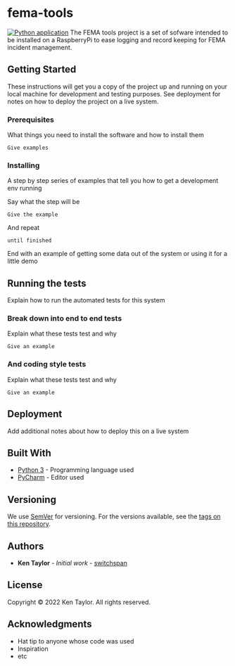 # fema-tools

[![Python application](https://github.com/switchspan/fema-tools/actions/workflows/python-app.yml/badge.svg?branch=main)](https://github.com/switchspan/fema-tools/actions/workflows/python-app.yml)
The FEMA tools project is a set of sofware intended to be installed on a RaspberryPi to ease logging and record keeping
for FEMA incident management.

## Getting Started

These instructions will get you a copy of the project up and running on your local machine for development and testing
purposes. See deployment for notes on how to deploy the project on a live system.

### Prerequisites

What things you need to install the software and how to install them

```
Give examples
```

### Installing

A step by step series of examples that tell you how to get a development env running

Say what the step will be

```
Give the example
```

And repeat

```
until finished
```

End with an example of getting some data out of the system or using it for a little demo

## Running the tests

Explain how to run the automated tests for this system

### Break down into end to end tests

Explain what these tests test and why

```
Give an example
```

### And coding style tests

Explain what these tests test and why

```
Give an example
```

## Deployment

Add additional notes about how to deploy this on a live system

## Built With

* [Python 3](https://www.python.org/download/releases/3.0/) - Programming language used
* [PyCharm](https://www.jetbrains.com/pycharm/) - Editor used

## Versioning

We use [SemVer](http://semver.org/) for versioning. For the versions available, see
the [tags on this repository](https://github.com/your/project/tags).

## Authors

* **Ken Taylor** - *Initial work* - [switchspan](https://github/switchspan)

## License

Copyright &copy; 2022 Ken Taylor. All rights reserved.

## Acknowledgments

* Hat tip to anyone whose code was used
* Inspiration
* etc
